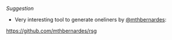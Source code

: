 *Suggestion*

* Very interesting tool to generate oneliners by [@mthbernardes](https://github.com/mthbernardes/rsg):

https://github.com/mthbernardes/rsg
